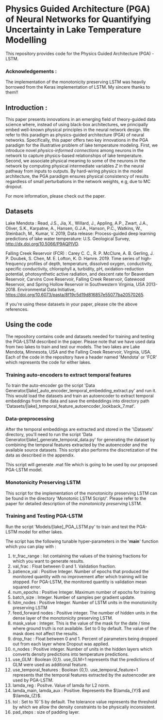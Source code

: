 # Physics Guided Architecture (PGA) of Neural Networks for Quantifying Uncertainty in Lake Temperature Modelling

This repository provides code for the Physics Guided Architecture (PGA) - LSTM. 

### Acknowledgements :

The implementation of the monotonicity preserving LSTM was heavily borrowed from the Keras implementation of LSTM. My sincere thanks to them!!

## Introduction :

This paper presents innovations in an emerging field of theory-guided data science where, instead of using black-box architectures, we principally embed well-known physical principles in the neural network design. We refer to this paradigm as physics-guided architecture (PGA) of neural networks. Specifically, this paper offers two key innovations in the PGA paradigm for the illustrative problem of lake temperature modeling.  First, we introduce novel *physics-informed connections* among neurons in the network to capture physics-based relationships of lake temperature. Second, we associate physical meaning to some of the neurons in the network by computing physical intermediate variables $Z$ in the neural pathway from inputs to outputs. By hard-wiring physics in the model architecture, the PGA paradigm ensures physical consistency of results regardless of small perturbations in the network weights, e.g, due to MC dropout.

For more information, please check out the paper.
## Datasets

Lake Mendota : Read, J.S., Jia, X., Willard, J., Appling, A.P., Zwart, J.A., Oliver, S.K., Karpatne, A., Hansen, G.J.A., Hanson, P.C., Watkins, W., Steinbach, M., Kumar, V. 2019, Data release: Process-guided deep learning predictions of lake water temperature: U.S. Geological Survey, http://dx.doi.org/10.5066/P9AQPIVD.

Falling Creek Reservoir (FCR) : Carey C. C., R. P. McClure, A. B. Gerling, J. P. Doubek, S. Chen, M. E. Lofton, K. D. Hamre. 2019. Time series of high-frequency profiles of depth, temperature, dissolved oxygen, conductivity, specific conductivity, chlorophyll a, turbidity, pH, oxidation-reduction potential, photosynthetic active radiation, and descent rate for Beaverdam Reservoir, Carvins Cove Reservoir, Falling Creek Reservoir, Gatewood Reservoir, and Spring Hollow Reservoir in Southwestern Virginia, USA 2013-2018. Environmental Data Initiative, https://doi.org/10.6073/pasta/8f19c5d19d816857e55077ba20570265.

If you're using these datasets in your paper, please cite the above references.

## Using the code

The repository contains code and datasets needed for training and testing the PGA-LSTM described in the paper.  Please note that we have used data from two lakes to train and test our models. The two lakes are Lake Mendota, Minnesota, USA and the Falling Creek Reservoir, Virginia, USA. Each of the code in the repository have a header named 'Mendota' or 'FCR' which represents the code for either lakes.

### Training auto-encoders to extract temporal features

To train the auto-encoder go the script 'Data Generator/[lake]\_auto_encoder_temporal_embedding_extract.py' and run it. This would load the datasets and train an autoencoder to extract temporal embeddings from the data and save the embeddings into directory path 'Datasets/[lake]\_temporal_feature_autoencoder_lookback_7.mat'.

### Data-preprocessing

After the temporal embeddings are extracted and stored in the '\Datasets' directory, you'll need to run the script 'Data Generator/[lake]\_generate_temporal_data.py' for generating the dataset by combining the temporal features extracted by the autoencoder and the available source datasets. This script also performs the discretization of the data as described in the appendix.  

This script will generate .mat file which is going to be used by our proposed PGA-LSTM model.

### Monotonicity Preserving LSTM

This script for the implementation of the monotonicity preserving LSTM can be found in the directory 'Monotonic LSTM Script/'.  Please refer to the paper for detailed description of the *monotonicity preserving* LSTM. 

### Training and Testing PGA-LSTM

Run the script 'Models/[lake]\_PGA_LSTM.py' to train and test the PGA-LSTM model for either lakes.

The script has the following tunable hyper-parameters in the '__main__' function which you can play with :

1.  tr_frac_range : list containing the values of the training fractions for which you want to generate results.
2. val_frac : Float between 0 and 1. Validation fraction. 
3. patience_val : Positive Integer. Number of epochs that produced the monitored quantity with no improvement after which training will be stopped. For PGA-LSTM, the monitored quantity is validation mean squared error.
4. num_epochs : Positive Integer. Maximum number of epochs for training
5. batch_size : Integer. Number of samples per gradient update.
6. lstm_nodes : Positive Integer. Number of LSTM units in the monotonicity preserving LSTM
7. feed_forward nodes : Positive integer. The number of hidden units in the dense layer of the monotonicity preserving LSTM.
8. mask_value : Integer.  This is the value of the mask for the date / time where ground truth is not available. Set to 0 by default. The value of the mask does not affect the results.
9. drop_frac : Float between 0 and 1. Percent of parameters being dropped out from each layer where Dropout was applied.
10. n_nodes : Positive integer. Number of units in the hidden layers which converts density predictions into temperature predictions.
11. use_GLM : Boolean {0,1}. use_GLM=1 represents that the predictions of GLM were used as additional feature.
12. use_temporal_features : Boolean {0,1}. use_temporal_feature=1 represents that the temporal features extracted by the autoencoder are used by PGA-LSTM.
13. lamda_reg : Positve. Value of lamda for L2 norm.
14. lamda_main, lamda_aux : Positive. Represents the $\lamda_{Y}$ and $\lamda_{Z}$.
15.  tol : Set to $10^-5$ by default. The tolerance value represents the threshold by which we allow the density constraints to be physically inconsistent.
16. pad_steps : size of padding layer. 



 

